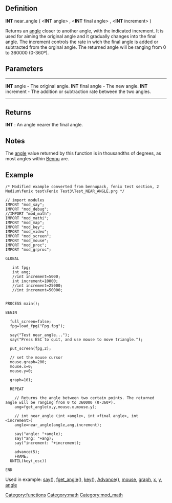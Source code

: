 Definition
----------

**INT** near\_angle ( &lt;**INT** angle&gt; , &lt;**INT** final
angle&gt; , &lt;**INT** increment&gt; )

Returns an [angle](angle "wikilink") closer to another angle, with the
indicated increment. It is used for aiming the original angle and it
gradually changes into the final angle. The increment controls the rate
in wich the final angle is added or subtracted from the orginal angle.
The returned angle will be ranging from 0 to 360000 (0-360º).

Parameters
----------

  --------------------- ------------------------------------------------------------
  **INT** angle         - The original angle.
  **INT** final angle   - The new angle.
  **INT** increment     - The addition or subtraction rate between the two angles.
  --------------------- ------------------------------------------------------------

Returns
-------

**INT** : An angle nearer the final angle.

Notes
-----

The [angle](angle "wikilink") value returned by this function is in
thousandths of degrees, as most angles within [Bennu](Bennu "wikilink")
are.

Example
-------

    /* Modified example converted from bennupack, fenix test section, 2 Medium\fenix test\Fenix Test3\Test_NEAR_ANGLE.prg */

    // import modules
    IMPORT "mod_say";
    IMPORT "mod_debug";
    //IMPORT "mod_math";
    IMPORT "mod_mathi";
    IMPORT "mod_map";
    IMPORT "mod_key";
    IMPORT "mod_video";
    IMPORT "mod_screen";
    IMPORT "mod_mouse";
    IMPORT "mod_proc";
    IMPORT "mod_grproc";

    GLOBAL

       int fpg;
       int ang;
       //int increment=5000;
       int increment=10000;
       //int increment=25000;
       //int increment=50000;
        
      
    PROCESS main();
      
    BEGIN
      
      full_screen=false;
      fpg=load_fpg("Fpg.fpg");
      
      say("Test near_angle...");
      say("Press ESC to quit, and use mouse to move triangle.");
       
      put_screen(fpg,2);
      
      // set the mouse cursor 
      mouse.graph=200;
      mouse.x=0;
      mouse.y=0;
      
      graph=101;
      
      REPEAT
      
        // Returns the angle between two certain points. The returned angle will be ranging from 0 to 360000 (0-360º). 
        ang=fget_angle(x,y,mouse.x,mouse.y);
        
        // int near_angle (int <angle>, int <final angle>, int <increment>)
        angle=near_angle(angle,ang,increment);
             
        say("angle: "+angle);
        say("ang: "+ang);
        say("increment: "+increment);   
        
        advance(5);
        FRAME;
      UNTIL(key(_esc))
      
    END

Used in example: [say](say "wikilink")(),
[fget\_angle](fget_angle "wikilink")(), [key](key "wikilink")(),
[Advance](Advance "wikilink")(), [mouse](mouse "wikilink"),
[graph](graph "wikilink"), [x](x "wikilink"), [y](y "wikilink"),
[angle](angle "wikilink")

<Category:functions> <Category:math> <Category:mod_math>
